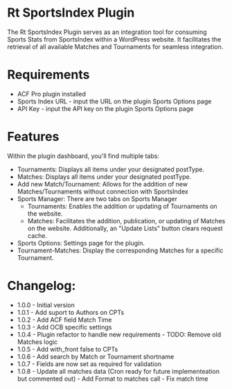 # Rt SportsIndex Plugin
The Rt SportsIndex Plugin serves as an integration tool for consuming Sports Stats from SportsIndex within a WordPress website. It facilitates the retrieval of all available Matches and Tournaments for seamless integration.

# Requirements
- ACF Pro plugin installed
- Sports Index URL - input the URL on the plugin Sports Options page
- API Key - input the API key on the plugin Sports Options page

# Features
Within the plugin dashboard, you'll find multiple tabs:

- Tournaments: Displays all items under your designated postType.
- Matches: Displays all items under your designated postType.
- Add new Match/Tournament: Allows for the addition of new Matches/Tournaments without connection with SportsIndex
- Sports Manager: There are two tabs on Sports Manager
    - Tournaments: Enables the addition or updating of Tournaments on the website.
    - Matches: Facilitates the addition, publication, or updating of Matches on the website. Additionally, an "Update Lists" button clears request cache.
- Sports Options: Settings page for the plugin.
- Tournament-Matches: Display the corresponding Matches for a specific Tournament.

# Changelog:
- 1.0.0 - Initial version
- 1.0.1 - Add suport to Authors on CPTs
- 1.0.2 - Add ACF field Match Time
- 1.0.3 - Add OCB specific settings
- 1.0.4 - Plugin refactor to handle new requirements - TODO: Remove old Matches logic
- 1.0.5 - Add with_front false to CPTs
- 1.0.6 - Add search by Match or Tournament shortname
- 1.0.7 - Fields are now set as required for validation
- 1.0.8 - Update all matches data (Cron ready for future implementeation but commented out)
        - Add Format to matches call
        - Fix match time